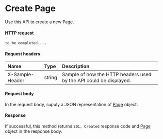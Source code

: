 # Create Page

Use this API to create a new Page.
#### HTTP request
```http
to be completed....
```
#### Request headers
| Name       | Type | Description|
|:---------------|:--------|:----------|
| X-Sample-Header  | string  | Sample of how the HTTP headers used by the API could be displayed.|

#### Request body
In the request body, supply a JSON representation of [Page](../api/page.md) object.


#### Response
If successful, this method returns `201, Created` response code and [Page](../resources/page.md) object in the response body.
